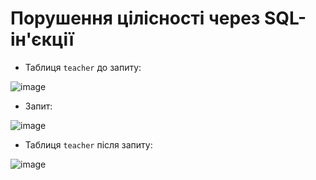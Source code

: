 # Порушення цілісності через SQL-ін'єкції

- Таблиця `teacher` до запиту:

![image](https://github.com/user-attachments/assets/fcce6946-3887-43fb-9a72-52313aa24b7a)

- Запит:

![image](https://github.com/user-attachments/assets/08f92fe4-fe67-413c-8a70-15c1c6cafe8a)

- Таблиця `teacher` після запиту:

![image](https://github.com/user-attachments/assets/6a2fdb39-e4ee-46c1-87b4-e37ddc255565)
